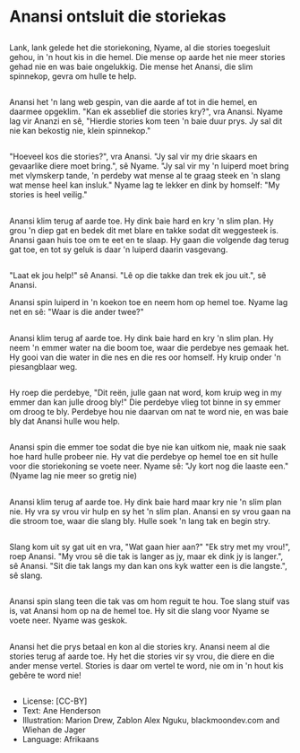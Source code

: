 # Anansi ontsluit die storiekas

##
Lank, lank gelede het die
storiekoning, Nyame, al die stories
toegesluit gehou, in 'n hout kis in
die hemel.
Die mense op aarde het nie meer
stories gehad nie en was baie
ongelukkig.
Die mense het Anansi, die slim
spinnekop, gevra om hulle te help.

##
Anansi het 'n lang web gespin, van die aarde af tot in die hemel, en daarmee opgeklim.
"Kan ek asseblief die stories kry?", vra Anansi. Nyame lag vir Ananzi en sê, "Hierdie stories
kom teen 'n baie duur prys. Jy sal dit nie kan bekostig nie, klein spinnekop."

##
"Hoeveel kos die stories?", vra
Anansi.
"Jy sal vir my drie skaars en
gevaarlike diere moet bring.", sê
Nyame.
"Jy sal vir my 'n luiperd moet bring
met vlymskerp tande, 'n perdeby
wat mense al te graag steek en 'n
slang wat mense heel kan insluk."
Nyame lag te lekker en dink by
homself: "My stories is heel veilig."

##
Anansi klim terug af aarde toe. Hy dink baie hard en kry 'n slim plan.
Hy grou 'n diep gat en bedek dit met blare en takke sodat dit weggesteek is. Anansi gaan
huis toe om te eet en te slaap. Hy gaan die volgende dag terug gat toe, en tot sy geluk is
daar 'n luiperd daarin vasgevang.

##
"Laat ek jou help!" sê Anansi. "Lê op die takke dan trek ek jou uit.", sê Anansi.

Anansi spin luiperd in 'n koekon toe en neem hom op hemel toe.
Nyame lag net en sê: "Waar is die ander twee?"

##
Anansi klim terug af aarde toe. Hy dink baie hard en kry 'n slim plan.
Hy neem 'n emmer water na die boom toe, waar die perdebye nes gemaak het. Hy gooi van
die water in die nes en die res oor homself. Hy kruip onder 'n piesangblaar weg.

##
Hy roep die perdebye, "Dit reën,
julle gaan nat word, kom kruip weg
in my emmer dan kan julle droog
bly!" Die perdebye vlieg tot binne in
sy emmer om droog te bly.
Perdebye hou nie daarvan om nat
te word nie, en was baie bly dat
Anansi hulle wou help.

##
Anansi spin die emmer toe sodat
die bye nie kan uitkom nie, maak
nie saak hoe hard hulle probeer nie.
Hy vat die perdebye op hemel toe
en sit hulle voor die storiekoning se
voete neer.
Nyame sê: "Jy kort nog die laaste
een."
(Nyame lag nie meer so gretig nie)

##
Anansi klim terug af aarde toe. Hy dink baie hard maar kry nie 'n slim plan nie. Hy vra sy
vrou vir hulp en sy het 'n slim plan.
Anansi en sy vrou gaan na die stroom toe, waar die slang bly. Hulle soek 'n lang tak en
begin stry.

##
Slang kom uit sy gat uit en vra, "Wat gaan hier aan?"
"Ek stry met my vrou!", roep Anansi. "My vrou sê die
tak is langer as jy, maar ek dink jy is langer.", sê
Anansi.
"Sit die tak langs my dan kan ons kyk watter een is
die langste.", sê slang.

##
Anansi spin slang teen die tak vas om hom reguit te hou.
Toe slang stuif vas is, vat Anansi hom op na de hemel toe. Hy sit die slang voor Nyame se
voete neer.
Nyame was geskok.

##
Anansi het die prys betaal en kon al
die stories kry.
Anansi neem al die stories terug af
aarde toe. Hy het die stories vir sy
vrou, die diere en die ander mense
vertel.
Stories is daar om vertel te word,
nie om in 'n hout kis gebêre te word
nie!

##
* License: [CC-BY]
* Text: Ane Henderson
* Illustration: Marion Drew, Zablon Alex Nguku,
blackmoondev.com and Wiehan de Jager
* Language: Afrikaans

